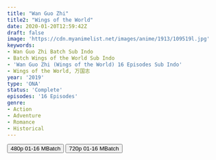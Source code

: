 ```yaml
---
title: "Wan Guo Zhi"
title2: "Wings of the World"
date: 2020-01-20T12:59:42Z
draft: false
image: 'https://cdn.myanimelist.net/images/anime/1913/109519l.jpg'
keywords:
- Wan Guo Zhi Batch Sub Indo
- Batch Wings of the World Sub Indo
- 'Wan Guo Zhi (Wings of the World) 16 Episodes Sub Indo'
- Wings of the World, 万国志
year: '2019'
type: 'ONA'
status: 'Complete'
episodes: '16 Episodes'
genre:
- Action
- Adventure
- Romance
- Historical
---
```


<div class="d-g gg-5 gtc-r ai-c">
<button onclick="window.open('?bmed=9izxqfdrqpqh7ek','_blank')">480p 01-16 MBatch</button>
<button onclick="window.open('?bmed=2766qvrecsowhiv','_blank')">720p 01-16 MBatch</button>
</div>